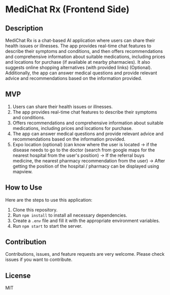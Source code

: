 # MediChat Rx (Frontend Side)

## Description

MediChat Rx is a chat-based AI application where users can share their health issues or illnesses. The app provides real-time chat features to describe their symptoms and conditions, and then offers recommendations and comprehensive information about suitable medications, including prices and locations for purchase (if available at nearby pharmacies). It also suggests online shopping alternatives (with provided links) (Optional). Additionally, the app can answer medical questions and provide relevant advice and recommendations based on the information provided.

## MVP

1. Users can share their health issues or illnesses.
2. The app provides real-time chat features to describe their symptoms and conditions.
3. Offers recommendations and comprehensive information about suitable medications, including prices and locations for purchase.
4. The app can answer medical questions and provide relevant advice and recommendations based on the information provided.
5. Expo location (optional) (can know where the user is located → if the disease needs to go to the doctor (search from google maps for the nearest hospital from the user's position) → If the referral buys medicine, the nearest pharmacy recommendation from the user) → After getting the position of the hospital / pharmacy can be displayed using mapview.

## How to Use

Here are the steps to use this application:

1. Clone this repository.
2. Run `npm install` to install all necessary dependencies.
3. Create a `.env` file and fill it with the appropriate environment variables.
4. Run `npm start` to start the server.

## Contribution

Contributions, issues, and feature requests are very welcome. Please check issues if you want to contribute.

## License

MIT
